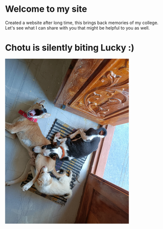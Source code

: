 <html>
  <head>
    <title>Hobby Site</title>
  </head>
  <body>
    <h1>Welcome to my site</h1>
    <p>Created a website after long time, this brings back memories of my college. Let's see what I can share with you that might be helpful to you as well.</p>
    <h1>Chotu is silently biting Lucky :) </h1>
    <img src="images/sup.jpg" alt = "Surprise" style="max-width:80%; height: auto;">
  </body>
</html>

